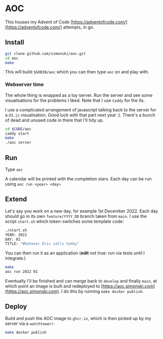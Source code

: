 # AOC

This houses my Advent of Code [https://adventofcode.com/](https://adventofcode.com/) attempts, in go.

## Install

```bash
git clone github.com/simonski/aoc.git
cd aoc
make
```

This will build `$GOBIN/aoc` which you can then type `aoc` on and play with.

### Webserver time

The whole thing is wrapped as a toy server.  Run the server and see some visualisations for the problems I liked.  Note that I use `Caddy` for the tls.

I use a complicated arrangement of javascript talking back to the server for a `d3.js` visualisation. Good luck with that part next year :).  There's a bunch of dead and unused code in there that I'll tidy up.

```bash
cd $CODE/aoc
caddy start
make
./aoc server
```



## Run

Type `aoc`

A calendar will be printed with the completion stars. Each day can be run using `aoc run <year> <day>`

## Extend

Let's say you work on a new day, for example 1st December 2022.  Each day should go in its own `feature/YYYY_DD` branch taken from `main`.  I use the script `start.sh` which token-switches some template code:

```bash
./start.sh
YEAR: 2022
DAY: 01
TITLE: "Whatever Eric calls today"
```

You can then run it as an application (<b>edit</b> not true: run via tests until I integrate.)

```bash
make
aoc run 2022 01
```

Eventually I'll be finished and can merge back to `develop` and finally `main`, at which point an image is built and redeployed to [https://aoc.simonski.com](https://aoc.simonski.com).  I do this by running `make docker publish`.

## Deploy

Build and push the AOC image to `ghcr.io`, which is then picked up by my server via a `watchtowerr`.

```bash
make docker publish
```
